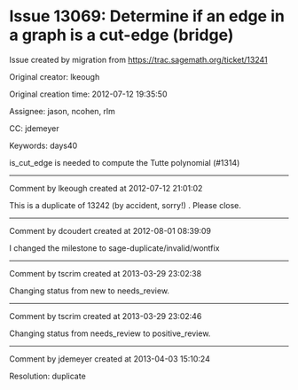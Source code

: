 # Issue 13069: Determine if an edge in a graph is a cut-edge (bridge)

Issue created by migration from https://trac.sagemath.org/ticket/13241

Original creator: lkeough

Original creation time: 2012-07-12 19:35:50

Assignee: jason, ncohen, rlm

CC:  jdemeyer

Keywords: days40

is_cut_edge is needed to compute the Tutte polynomial (#1314)


---

Comment by lkeough created at 2012-07-12 21:01:02

This is a duplicate of 13242 (by accident, sorry!) .  Please close.


---

Comment by dcoudert created at 2012-08-01 08:39:09

I changed the milestone to sage-duplicate/invalid/wontfix


---

Comment by tscrim created at 2013-03-29 23:02:38

Changing status from new to needs_review.


---

Comment by tscrim created at 2013-03-29 23:02:46

Changing status from needs_review to positive_review.


---

Comment by jdemeyer created at 2013-04-03 15:10:24

Resolution: duplicate
